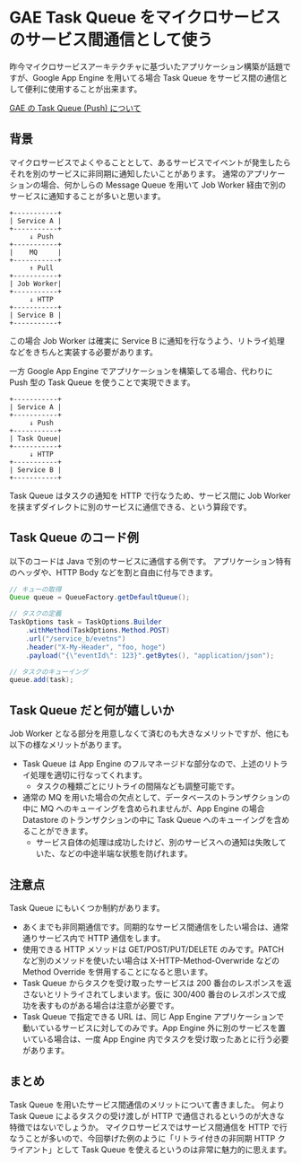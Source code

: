 GAE Task Queue をマイクロサービスのサービス間通信として使う
===

昨今マイクロサービスアーキテクチャに基づいたアプリケーション構築が話題ですが、Google App Engine を用いてる場合 Task Queue をサービス間の通信として便利に使用することが出来ます。

[GAE の Task Queue (Push) について](https://cloud.google.com/appengine/docs/java/taskqueue/push/)

## 背景

マイクロサービスでよくやることとして、あるサービスでイベントが発生したらそれを別のサービスに非同期に通知したいことがあります。
通常のアプリケーションの場合、何かしらの Message Queue を用いて Job Worker 経由で別のサービスに通知することが多いと思います。

```
+-----------+
| Service A |
+-----------+
     ↓ Push
+-----------+
|    MQ     |
+-----------+
     ↑ Pull
+-----------+
| Job Worker|
+-----------+
     ↓ HTTP
+-----------+
| Service B |
+-----------+
```

この場合 Job Worker は確実に Service B に通知を行なうよう、リトライ処理などをきちんと実装する必要があります。

一方 Google App Engine でアプリケーションを構築してる場合、代わりに Push 型の Task Queue を使うことで実現できます。

```
+-----------+
| Service A |
+-----------+
     ↓ Push
+-----------+
| Task Queue|
+-----------+
     ↓ HTTP
+-----------+
| Service B |
+-----------+
```

Task Queue はタスクの通知を HTTP で行なうため、サービス間に Job Worker を挟まずダイレクトに別のサービスに通信できる、という算段です。

## Task Queue のコード例

以下のコードは Java で別のサービスに通信する例です。
アプリケーション特有のヘッダや、HTTP Body などを割と自由に付与できます。

```java
// キューの取得
Queue queue = QueueFactory.getDefaultQueue();

// タスクの定義
TaskOptions task = TaskOptions.Builder
    .withMethod(TaskOptions.Method.POST)
    .url("/service_b/evetns")
    .header("X-My-Header", "foo, hoge")
    .payload("{\"eventId\": 123}".getBytes(), "application/json");

// タスクのキューイング
queue.add(task);
```

## Task Queue だと何が嬉しいか

Job Worker となる部分を用意しなくて済むのも大きなメリットですが、他にも以下の様なメリットがあります。

* Task Queue は App Engine のフルマネージドな部分なので、上述のリトライ処理を適切に行なってくれます。
  * タスクの種類ごとにリトライの間隔なども調整可能です。
* 通常の MQ を用いた場合の欠点として、データベースのトランザクションの中に MQ へのキューイングを含められませんが、App Engine の場合 Datastore のトランザクションの中に Task Queue へのキューイングを含めることができます。
  * サービス自体の処理は成功したけど、別のサービスへの通知は失敗していた、などの中途半端な状態を防げれます。

## 注意点

Task Queue にもいくつか制約があります。

* あくまでも非同期通信です。同期的なサービス間通信をしたい場合は、通常通りサービス内で HTTP 通信をします。
* 使用できる HTTP メソッドは GET/POST/PUT/DELETE のみです。PATCH など別のメソッドを使いたい場合は X-HTTP-Method-Overwride などの Method Override を併用することになると思います。
* Task Queue からタスクを受け取ったサービスは 200 番台のレスポンスを返さないとリトライされてしまいます。仮に 300/400 番台のレスポンスで成功を表すものがある場合は注意が必要です。
* Task Queue で指定できる URL は、同じ App Engine アプリケーションで動いているサービスに対してのみです。App Engine 外に別のサービスを置いている場合は、一度 App Engine 内でタスクを受け取ったあとに行う必要があります。

## まとめ

Task Queue を用いたサービス間通信のメリットについて書きました。
何より Task Queue によるタスクの受け渡しが HTTP で通信されるというのが大きな特徴ではないでしょうか。
マイクロサービスではサービス間通信を HTTP で行なうことが多いので、今回挙げた例のように「リトライ付きの非同期 HTTP クライアント」として Task Queue を使えるというのは非常に魅力的に思えます。

